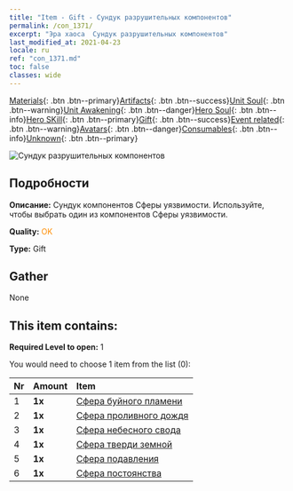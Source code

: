 ```yaml
---
title: "Item - Gift - Сундук разрушительных компонентов"
permalink: /con_1371/
excerpt: "Эра хаоса  Сундук разрушительных компонентов"
last_modified_at: 2021-04-23
locale: ru
ref: "con_1371.md"
toc: false
classes: wide
---
```

 [Materials](/ItemsRU/){: .btn .btn--primary}[Artifacts](/ItemsRU/Artifacts/){: .btn .btn--success}[Unit Soul](/ItemsRU/UnitSoul/){: .btn .btn--warning}[Unit Awakening](/ItemsRU/UnitAwakening/){: .btn .btn--danger}[Hero Soul](/ItemsRU/HeroSoul/){: .btn .btn--info}[Hero SKill](/ItemsRU/HeroSkill/){: .btn .btn--primary}[Gift](/ItemsRU/Gift/){: .btn .btn--success}[Event related](/ItemsRU/Events/){: .btn .btn--warning}[Avatars](/ItemsRU/Avatars/){: .btn .btn--danger}[Consumables](/ItemsRU/Consumables/){: .btn .btn--info}[Unknown](/ItemsRU/Unknown/){: .btn .btn--primary}

 ![Сундук разрушительных компонентов](/images/t/i_906048.png)

## Подробности
 **Описание:** Сундук компонентов Сферы уязвимости. Используйте, чтобы выбрать один из компонентов Сферы уязвимости.

 **Quality:** <span style="color: #FF8C00">OK</span>

 **Type:** Gift

## Gather

  None

## This item contains:

 **Required Level to open:** 1

 You would need to choose 1 item from the list (0):

  | Nr | Amount |     Item    |
  |:---|:-------|:------------|
  | 1 |  **1x** | [Сфера буйного пламени](/ItemsRU/art_172/) |  | 
  | 2 |  **1x** | [Сфера проливного дождя](/ItemsRU/art_173/) |  | 
  | 3 |  **1x** | [Сфера небесного свода](/ItemsRU/art_174/) |  | 
  | 4 |  **1x** | [Сфера тверди земной](/ItemsRU/art_175/) |  | 
  | 5 |  **1x** | [Сфера подавления](/ItemsRU/art_176/) |  | 
  | 6 |  **1x** | [Сфера постоянства](/ItemsRU/art_177/) |  | 
